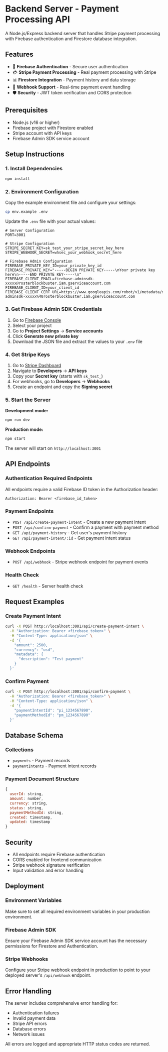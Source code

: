 # Backend Server - Payment Processing API

A Node.js/Express backend server that handles Stripe payment processing with Firebase authentication and Firestore database integration.

## Features

- 🔐 **Firebase Authentication** - Secure user authentication
- 💳 **Stripe Payment Processing** - Real payment processing with Stripe
- 📊 **Firestore Integration** - Payment history and data storage
- 🔔 **Webhook Support** - Real-time payment event handling
- 🛡️ **Security** - JWT token verification and CORS protection

## Prerequisites

- Node.js (v16 or higher)
- Firebase project with Firestore enabled
- Stripe account with API keys
- Firebase Admin SDK service account

## Setup Instructions

### 1. Install Dependencies

```bash
npm install
```

### 2. Environment Configuration

Copy the example environment file and configure your settings:

```bash
cp env.example .env
```

Update the `.env` file with your actual values:

```env
# Server Configuration
PORT=3001

# Stripe Configuration
STRIPE_SECRET_KEY=sk_test_your_stripe_secret_key_here
STRIPE_WEBHOOK_SECRET=whsec_your_webhook_secret_here

# Firebase Admin Configuration
FIREBASE_PRIVATE_KEY_ID=your_private_key_id
FIREBASE_PRIVATE_KEY="-----BEGIN PRIVATE KEY-----\nYour private key here\n-----END PRIVATE KEY-----\n"
FIREBASE_CLIENT_EMAIL=firebase-adminsdk-xxxxx@rosterblockbuster.iam.gserviceaccount.com
FIREBASE_CLIENT_ID=your_client_id
FIREBASE_CLIENT_CERT_URL=https://www.googleapis.com/robot/v1/metadata/x509/firebase-adminsdk-xxxxx%40rosterblockbuster.iam.gserviceaccount.com
```

### 3. Get Firebase Admin SDK Credentials

1. Go to [Firebase Console](https://console.firebase.google.com/)
2. Select your project
3. Go to **Project Settings** → **Service accounts**
4. Click **Generate new private key**
5. Download the JSON file and extract the values to your `.env` file

### 4. Get Stripe Keys

1. Go to [Stripe Dashboard](https://dashboard.stripe.com/)
2. Navigate to **Developers** → **API keys**
3. Copy your **Secret key** (starts with `sk_test_`)
4. For webhooks, go to **Developers** → **Webhooks**
5. Create an endpoint and copy the **Signing secret**

### 5. Start the Server

**Development mode:**
```bash
npm run dev
```

**Production mode:**
```bash
npm start
```

The server will start on `http://localhost:3001`

## API Endpoints

### Authentication Required Endpoints

All endpoints require a valid Firebase ID token in the Authorization header:
```
Authorization: Bearer <firebase_id_token>
```

### Payment Endpoints

- `POST /api/create-payment-intent` - Create a new payment intent
- `POST /api/confirm-payment` - Confirm a payment with payment method
- `GET /api/payment-history` - Get user's payment history
- `GET /api/payment-intent/:id` - Get payment intent status

### Webhook Endpoints

- `POST /api/webhook` - Stripe webhook endpoint for payment events

### Health Check

- `GET /health` - Server health check

## Request Examples

### Create Payment Intent

```bash
curl -X POST http://localhost:3001/api/create-payment-intent \
  -H "Authorization: Bearer <firebase_token>" \
  -H "Content-Type: application/json" \
  -d '{
    "amount": 2500,
    "currency": "usd",
    "metadata": {
      "description": "Test payment"
    }
  }'
```

### Confirm Payment

```bash
curl -X POST http://localhost:3001/api/confirm-payment \
  -H "Authorization: Bearer <firebase_token>" \
  -H "Content-Type: application/json" \
  -d '{
    "paymentIntentId": "pi_1234567890",
    "paymentMethodId": "pm_1234567890"
  }'
```

## Database Schema

### Collections

- `payments` - Payment records
- `paymentIntents` - Payment intent records

### Payment Document Structure

```javascript
{
  userId: string,
  amount: number,
  currency: string,
  status: string,
  paymentMethodId: string,
  created: timestamp,
  updated: timestamp
}
```

## Security

- All endpoints require Firebase authentication
- CORS enabled for frontend communication
- Stripe webhook signature verification
- Input validation and error handling

## Deployment

### Environment Variables

Make sure to set all required environment variables in your production environment.

### Firebase Admin SDK

Ensure your Firebase Admin SDK service account has the necessary permissions for Firestore and Authentication.

### Stripe Webhooks

Configure your Stripe webhook endpoint in production to point to your deployed server's `/api/webhook` endpoint.

## Error Handling

The server includes comprehensive error handling for:
- Authentication failures
- Invalid payment data
- Stripe API errors
- Database errors
- Network issues

All errors are logged and appropriate HTTP status codes are returned. 